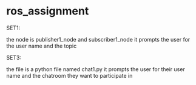 # ros_assignment
SET1:

the node is publisher1_node and subscriber1_node
it prompts the user for the user name and the topic 

SET3:

the file is a python file named chat1.py
it prompts the user for their user name and the chatroom they want to participate in
